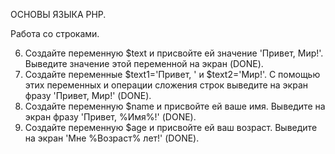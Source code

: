﻿ОСНОВЫ ЯЗЫКА PHP.

Работа со строками.

6. Создайте переменную $text и присвойте ей значение 'Привет, Мир!'. Выведите значение этой переменной на экран (DONE).
7. Создайте переменные $text1='Привет, ' и $text2='Мир!'. С помощью этих переменных и операции сложения строк выведите на экран фразу 'Привет, Мир!' (DONE).
8. Создайте переменную $name и присвойте ей ваше имя. Выведите на экран фразу 'Привет, %Имя%!' (DONE).
9. Создайте переменную $age и присвойте ей ваш возраст. Выведите на экран 'Мне %Возраст% лет!' (DONE).